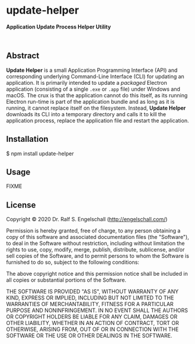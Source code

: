 
update-helper
=============

**Application Update Process Helper Utility**

<p/>
<img src="https://nodei.co/npm/update-helper.png?downloads=true&stars=true" alt=""/>

<p/>
<img src="https://david-dm.org/rse/update-helper.png" alt=""/>

Abstract
--------

<b>Update Helper</b> is a small Application Programming Interface (API)
and corresponding underlying Command-Line Interface (CLI) for updating
an application. It is primarily intended to update a <i>packaged</i>
Electron application (consisting of a single <code>.exe</code> or
<code>.app</code> file) under Windows and macOS. The crux is that the
application cannot do this itself, as its running Electron run-time
is part of the application bundle and as long as it is running, it
cannot replace itself on the filesystem. Instead, <b>Update Helper</b>
downloads its CLI into a temporary directory and calls it to kill the
application process, replace the application file and restart the
application.

Installation
------------

$ npm install update-helper

Usage
-----

FIXME

License
-------

Copyright &copy; 2020 Dr. Ralf S. Engelschall (http://engelschall.com/)

Permission is hereby granted, free of charge, to any person obtaining
a copy of this software and associated documentation files (the
"Software"), to deal in the Software without restriction, including
without limitation the rights to use, copy, modify, merge, publish,
distribute, sublicense, and/or sell copies of the Software, and to
permit persons to whom the Software is furnished to do so, subject to
the following conditions:

The above copyright notice and this permission notice shall be included
in all copies or substantial portions of the Software.

THE SOFTWARE IS PROVIDED "AS IS", WITHOUT WARRANTY OF ANY KIND,
EXPRESS OR IMPLIED, INCLUDING BUT NOT LIMITED TO THE WARRANTIES OF
MERCHANTABILITY, FITNESS FOR A PARTICULAR PURPOSE AND NONINFRINGEMENT.
IN NO EVENT SHALL THE AUTHORS OR COPYRIGHT HOLDERS BE LIABLE FOR ANY
CLAIM, DAMAGES OR OTHER LIABILITY, WHETHER IN AN ACTION OF CONTRACT,
TORT OR OTHERWISE, ARISING FROM, OUT OF OR IN CONNECTION WITH THE
SOFTWARE OR THE USE OR OTHER DEALINGS IN THE SOFTWARE.

